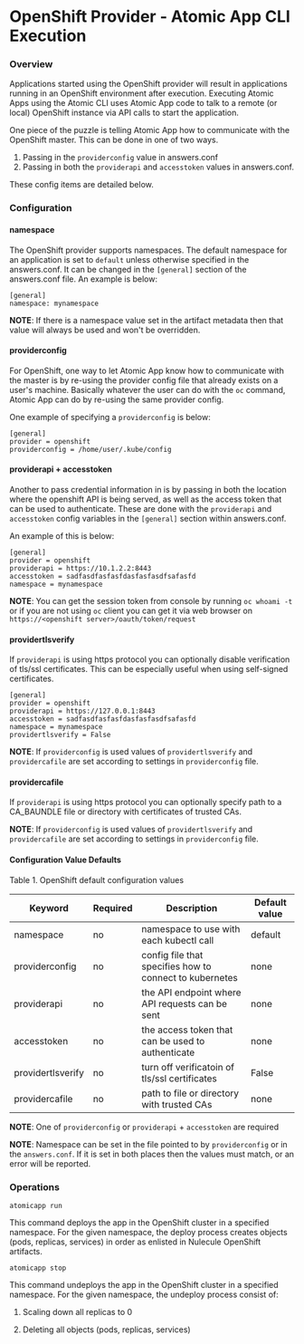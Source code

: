 # OpenShift Provider - Atomic App CLI Execution

### Overview

Applications started using the OpenShift provider will result in
applications running in an OpenShift environment after execution.
Executing Atomic Apps using the Atomic CLI uses Atomic App code to
talk to a remote (or local) OpenShift instance via API calls to start
the application.

One piece of the puzzle is telling Atomic App how to communicate with
the OpenShift master. This can be done in one of two ways.

1. Passing in the `providerconfig` value in answers.conf
2. Passing in both the `providerapi` and `accesstoken` values in answers.conf.

These config items are detailed below.


### Configuration

#### namespace

The OpenShift provider supports namespaces. The default
namespace for an application is set to `default` unless otherwise
specified in the answers.conf. It can be changed in the `[general]`
section of the answers.conf file. An example is below:

```
[general]
namespace: mynamespace
```

**NOTE**: If there is a namespace value set in the artifact metadata
then that value will always be used and won't be overridden.

#### providerconfig

For OpenShift, one way to let Atomic App know how to communicate with
the master is by re-using the provider config file that already exists
on a user's machine.  Basically whatever the user can do with the `oc`
command, Atomic App can do by re-using the same provider config.

One example of specifying a `providerconfig` is below:

```
[general]
provider = openshift
providerconfig = /home/user/.kube/config
```

#### providerapi + accesstoken

Another to pass credential information in is by passing in both the
location where the openshift API is being served, as well as the
access token that can be used to authenticate. These are done with the 
`providerapi` and `accesstoken` config variables in the `[general]`
section within answers.conf.

An example of this is below:

```
[general]
provider = openshift
providerapi = https://10.1.2.2:8443
accesstoken = sadfasdfasfasfdasfasfasdfsafasfd
namespace = mynamespace
```

**NOTE**: You can get the session token from console by running 
`oc whoami -t` or if you are not using `oc` client you can get it 
via web browser on `https://<openshift server>/oauth/token/request`

#### providertlsverify
If `providerapi` is using https protocol you can optionally
disable verification of tls/ssl certificates. This can be especially
useful when using self-signed certificates.

```
[general]
provider = openshift
providerapi = https://127.0.0.1:8443
accesstoken = sadfasdfasfasfdasfasfasdfsafasfd
namespace = mynamespace
providertlsverify = False
```

**NOTE**: If `providerconfig` is used  values of `providertlsverify`
and `providercafile` are set according to settings in `providerconfig` file.

#### providercafile
If `providerapi` is using https protocol you can optionally specify
path to a CA_BAUNDLE file or directory with certificates of trusted CAs.

**NOTE**: If `providerconfig` is used  values of `providertlsverify`
and `providercafile` are set according to settings in `providerconfig` file.


#### Configuration Value Defaults

Table 1. OpenShift default configuration values

Keyword  | Required | Description                                             | Default value
---------|----------|---------------------------------------------------------|--------------
namespace|   no     | namespace to use with each kubectl call                 | default
providerconfig| no  | config file that specifies how to connect to kubernetes | none
providerapi|  no    | the API endpoint where API requests can be sent         | none
accesstoken|  no    | the access token that can be used to authenticate       | none
providertlsverify|no| turn off verificatoin of tls/ssl certificates           | False
providercafile| no  | path to file or directory with trusted CAs              | none

**NOTE**: One of `providerconfig` or `providerapi` + `accesstoken` are required

**NOTE**: Namespace can be set in the file pointed to by `providerconfig` or 
in the `answers.conf`. If it is set in both places then the values must match,
or an error will be reported.


### Operations

```
atomicapp run
```

This command deploys the app in the OpenShift cluster in a specified namespace. 
For the given namespace, the deploy process creates objects (pods, replicas, 
services) in order as enlisted in Nulecule OpenShift artifacts.

```
atomicapp stop
```
This command undeploys the app in the OpenShift cluster in a specified namespace. 
For the given namespace, the undeploy process consist of:

  1. Scaling down all replicas to 0

  2. Deleting all objects (pods, replicas, services)
